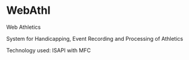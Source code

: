 # WebAthl

Web Athletics

System for Handicapping, Event Recording and Processing of Athletics

Technology used: ISAPI with MFC
